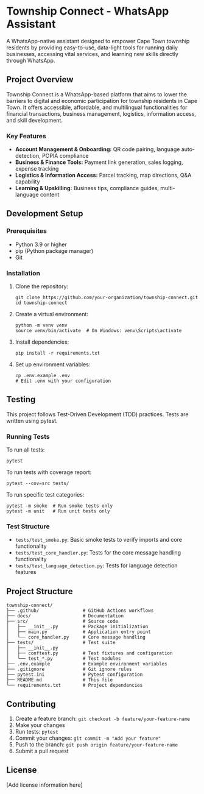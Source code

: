 # Township Connect - WhatsApp Assistant

A WhatsApp-native assistant designed to empower Cape Town township residents by providing easy-to-use, data-light tools for running daily businesses, accessing vital services, and learning new skills directly through WhatsApp.

## Project Overview

Township Connect is a WhatsApp-based platform that aims to lower the barriers to digital and economic participation for township residents in Cape Town. It offers accessible, affordable, and multilingual functionalities for financial transactions, business management, logistics, information access, and skill development.

### Key Features

- **Account Management & Onboarding:** QR code pairing, language auto-detection, POPIA compliance
- **Business & Finance Tools:** Payment link generation, sales logging, expense tracking
- **Logistics & Information Access:** Parcel tracking, map directions, Q&A capability
- **Learning & Upskilling:** Business tips, compliance guides, multi-language content

## Development Setup

### Prerequisites

- Python 3.9 or higher
- pip (Python package manager)
- Git

### Installation

1. Clone the repository:
   ```
   git clone https://github.com/your-organization/township-connect.git
   cd township-connect
   ```

2. Create a virtual environment:
   ```
   python -m venv venv
   source venv/bin/activate  # On Windows: venv\Scripts\activate
   ```

3. Install dependencies:
   ```
   pip install -r requirements.txt
   ```

4. Set up environment variables:
   ```
   cp .env.example .env
   # Edit .env with your configuration
   ```

## Testing

This project follows Test-Driven Development (TDD) practices. Tests are written using pytest.

### Running Tests

To run all tests:
```
pytest
```

To run tests with coverage report:
```
pytest --cov=src tests/
```

To run specific test categories:
```
pytest -m smoke  # Run smoke tests only
pytest -m unit   # Run unit tests only
```

### Test Structure

- `tests/test_smoke.py`: Basic smoke tests to verify imports and core functionality
- `tests/test_core_handler.py`: Tests for the core message handling functionality
- `tests/test_language_detection.py`: Tests for language detection features

## Project Structure

```
township-connect/
├── .github/                # GitHub Actions workflows
├── docs/                   # Documentation
├── src/                    # Source code
│   ├── __init__.py         # Package initialization
│   ├── main.py             # Application entry point
│   └── core_handler.py     # Core message handling
├── tests/                  # Test suite
│   ├── __init__.py
│   ├── conftest.py         # Test fixtures and configuration
│   └── test_*.py           # Test modules
├── .env.example            # Example environment variables
├── .gitignore              # Git ignore rules
├── pytest.ini              # Pytest configuration
├── README.md               # This file
└── requirements.txt        # Project dependencies
```

## Contributing

1. Create a feature branch: `git checkout -b feature/your-feature-name`
2. Make your changes
3. Run tests: `pytest`
4. Commit your changes: `git commit -m "Add your feature"`
5. Push to the branch: `git push origin feature/your-feature-name`
6. Submit a pull request

## License

[Add license information here]